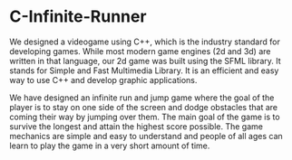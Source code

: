# C-Infinite-Runner

We designed a videogame using C++, which is the industry standard for developing games. While most modern game engines (2d and 3d) are written in that language, our 2d game was built using the SFML library. It stands for Simple and Fast Multimedia Library. It is an efficient and easy way to use C++ and develop graphic applications.

We have designed an infinite run and jump game where the goal of the player is to stay on one side of the screen and dodge obstacles that are coming their way by jumping over them. The main goal of the game is to survive the longest and attain the highest score possible. The game mechanics are simple and easy to understand and people of all ages can learn to play the game in a very short amount of time. 
